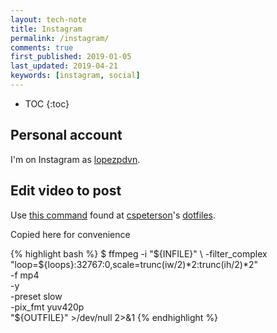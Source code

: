 ```yaml
---
layout: tech-note
title: Instagram
permalink: /instagram/
comments: true
first_published: 2019-01-05
last_updated: 2019-04-21
keywords: [instagram, social]
---
```


* TOC
{:toc}

## Personal account

I'm on Instagram as
[lopezpdvn](https://www.instagram.com/lopezpdvn "lopezpdvn@Instagram").

## Edit video to post

Use
[this command](https://github.com/cspeterson/dotfiles/blob/332efc4a9151ce26f4de786250a809aa7af1077b/.bin/instagif#L73)
found at [cspeterson](https://github.com/cspeterson)'s
[dotfiles](https://github.com/cspeterson/dotfiles).

Copied here for convenience

{% highlight bash %}
$ ffmpeg -i "${INFILE}" \
       -filter_complex "loop=${loops}:32767:0,scale=trunc(iw/2)*2:trunc(ih/2)*2" \
       -f mp4 \
       -y \
       -preset slow \
       -pix_fmt yuv420p \
  "${OUTFILE}" >/dev/null 2>&1
{% endhighlight %}
